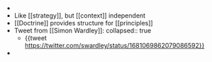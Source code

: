 -
- Like [[strategy]], but [[context]] independent
- [[Doctrine]] provides structure for [[principles]]
- Tweet from [[Simon Wardley]]:
  collapsed:: true
	- {{tweet https://twitter.com/swardley/status/1681069862079086592}}
-